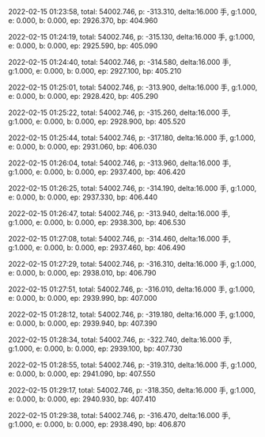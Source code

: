 2022-02-15 01:23:58, total: 54002.746, p: -313.310, delta:16.000 手, g:1.000, e: 0.000, b: 0.000, ep: 2926.370, bp: 404.960

2022-02-15 01:24:19, total: 54002.746, p: -315.130, delta:16.000 手, g:1.000, e: 0.000, b: 0.000, ep: 2925.590, bp: 405.090

2022-02-15 01:24:40, total: 54002.746, p: -314.580, delta:16.000 手, g:1.000, e: 0.000, b: 0.000, ep: 2927.100, bp: 405.210

2022-02-15 01:25:01, total: 54002.746, p: -313.900, delta:16.000 手, g:1.000, e: 0.000, b: 0.000, ep: 2928.420, bp: 405.290

2022-02-15 01:25:22, total: 54002.746, p: -315.260, delta:16.000 手, g:1.000, e: 0.000, b: 0.000, ep: 2928.900, bp: 405.520

2022-02-15 01:25:44, total: 54002.746, p: -317.180, delta:16.000 手, g:1.000, e: 0.000, b: 0.000, ep: 2931.060, bp: 406.030

2022-02-15 01:26:04, total: 54002.746, p: -313.960, delta:16.000 手, g:1.000, e: 0.000, b: 0.000, ep: 2937.400, bp: 406.420

2022-02-15 01:26:25, total: 54002.746, p: -314.190, delta:16.000 手, g:1.000, e: 0.000, b: 0.000, ep: 2937.330, bp: 406.440

2022-02-15 01:26:47, total: 54002.746, p: -313.940, delta:16.000 手, g:1.000, e: 0.000, b: 0.000, ep: 2938.300, bp: 406.530

2022-02-15 01:27:08, total: 54002.746, p: -314.460, delta:16.000 手, g:1.000, e: 0.000, b: 0.000, ep: 2937.460, bp: 406.490

2022-02-15 01:27:29, total: 54002.746, p: -316.310, delta:16.000 手, g:1.000, e: 0.000, b: 0.000, ep: 2938.010, bp: 406.790

2022-02-15 01:27:51, total: 54002.746, p: -316.010, delta:16.000 手, g:1.000, e: 0.000, b: 0.000, ep: 2939.990, bp: 407.000

2022-02-15 01:28:12, total: 54002.746, p: -319.180, delta:16.000 手, g:1.000, e: 0.000, b: 0.000, ep: 2939.940, bp: 407.390

2022-02-15 01:28:34, total: 54002.746, p: -322.740, delta:16.000 手, g:1.000, e: 0.000, b: 0.000, ep: 2939.100, bp: 407.730

2022-02-15 01:28:55, total: 54002.746, p: -319.310, delta:16.000 手, g:1.000, e: 0.000, b: 0.000, ep: 2941.090, bp: 407.550

2022-02-15 01:29:17, total: 54002.746, p: -318.350, delta:16.000 手, g:1.000, e: 0.000, b: 0.000, ep: 2940.930, bp: 407.410

2022-02-15 01:29:38, total: 54002.746, p: -316.470, delta:16.000 手, g:1.000, e: 0.000, b: 0.000, ep: 2938.490, bp: 406.870